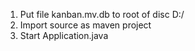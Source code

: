 1) Put file kanban.mv.db to root of disc D:/
2) Import source as maven project
3) Start Application.java 
